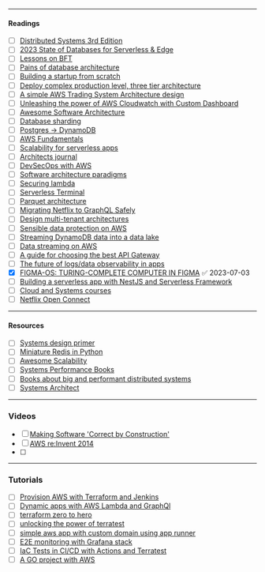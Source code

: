 --------

#### Readings
- [ ] [Distributed Systems 3rd Edition](https://www.distributed-systems.net/index.php/books/ds3/)
- [ ] [2023 State of Databases for Serverless & Edge](https://leerob.io/blog/backend)
- [ ] [Lessons on BFT](https://twitter.com/class_lambda/status/1648773194872963073)
- [ ] [Pains of database architecture](https://www.figma.com/blog/how-figma-scaled-to-multiple-databases/)
- [ ] [Building a startup from scratch](https://egor-romanov.medium.com/building-a-startup-from-scratch-my-mistakes-as-cto-b20b463e0058)
- [ ] [Deploy complex production level, three tier architecture](https://t.co/vnEimh82DG)
- [ ] [A simple AWS Trading System Architecture design](https://t.co/VD7NMecaiq)
- [ ] [Unleashing the power of AWS Cloudwatch with Custom Dashboard](https://t.co/GTVe6pBcDQ)
- [ ] [Awesome Software Architecture](https://awesome-architecture.com/)
- [ ] [Database sharding](https://t.co/niPFLEo9Ee)
- [ ] [Postgres -> DynamoDB](https://t.co/lMFLkPPOwL)
- [ ] [AWS Fundamentals](https://t.co/ijK37o2CEd)
- [ ] [Scalability for serverless apps](https://t.co/s9ANNf3Uw2)
- [ ] [Architects journal](https://t.co/LmNcT3Tvw8)
- [ ] [DevSecOps with AWS](https://t.co/k785frhg8R)
- [ ] [Software architecture paradigms](https://t.co/zDVyn28SmK)
- [ ] [Securing lambda](https://t.co/zUEomI54Go)
- [ ] [Serverless Terminal](https://t.co/RInlOFTDeh)
- [ ] [Parquet architecture](https://twitter.com/notnotstorm/status/1669423847781830656?s=20)
- [ ] [Migrating Netflix to GraphQL Safely](https://t.co/g1rTSN5iOh)
- [ ] [Design multi-tenant architectures](https://t.co/hiOcJnWq24)
- [ ] [Sensible data protection on AWS](https://t.co/RZ2hZxp72G)
- [ ] [Streaming DynamoDB data into a data lake](https://t.co/q53TQPmvxy)
- [ ] [Data streaming on AWS](https://t.co/Z4PhI9EqDc)
- [ ] [A guide for choosing the best API Gateway](https://t.co/jErDojgyJx)
- [ ] [The future of logs/data observability in apps](https://t.co/D98Dcbgpyb)
- [x] [FIGMA-OS: TURING-COMPLETE COMPUTER IN FIGMA](https://t.co/LfIgUJVG3z) ✅ 2023-07-03
- [ ] [Building a serverless app with NestJS and Serverless Framework](https://t.co/ZtcWizNZW3)
- [ ] [Cloud and Systems courses](https://courses.arpitbhayani.me/)
- [ ] [Netflix Open Connect](https://openconnect.netflix.com/en/)
---
#### Resources
- [ ] [Systems design primer](https://github.com/donnemartin/system-design-primer#real-world-architectures)
- [ ] [Miniature Redis in Python](https://charlesleifer.com/blog/building-a-simple-redis-server-with-python/)
- [ ] [Awesome Scalability](https://github.com/binhnguyennus/awesome-scalability#talk)
- [ ] [Systems Performance Books](https://twitter.com/gakonst/status/1670481033056354305)
- [ ] [Books about big and performant distributed systems](https://twitter.com/fede_intern/status/1672672038123720708)
- [ ] [Systems Architect](https://github.com/sergeyleschev/system-design/blob/main/sergeyleschev-system-architect-roadmap.md#performance-vs-scalability)
---
### Videos
- [ ] [Making Software 'Correct by Construction'](https://www.youtube.com/watch?v=03mUs5NlT6)
- [ ] [AWS re:Invent 2014](https://t.co/gtU54VjuMM)
- [ ] 
---
### Tutorials
- [ ] [Provision AWS with Terraform and Jenkins](https://t.co/TXd5ZLgMv0)
- [ ] [Dynamic apps with AWS Lambda and GraphQl](https://t.co/Z3fTOJvI1t)
- [ ] [terraform zero to hero](https://t.co/K30sHEl9Sz)
- [ ] [unlocking the power of terratest](https://t.co/1BguTNSvGx)
- [ ] [simple aws app with custom domain using app runner](https://t.co/kWzoqj0CG9)
- [ ] [E2E monitoring with Grafana stack](https://t.co/Rnmk5gm1F3)
- [ ] [IaC Tests in CI/CD with Actions and Terratest](https://t.co/IDl6hZDhux)
- [ ] [A GO project with AWS](https://t.co/5IUgo4LlsP)